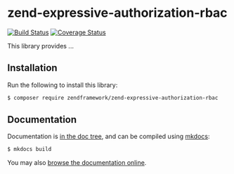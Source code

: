 # zend-expressive-authorization-rbac

[![Build Status](https://secure.travis-ci.org/zendframework/zend-expressive-authorization-rbac.svg?branch=master)](https://secure.travis-ci.org/zendframework/zend-expressive-authorization-rbac)
[![Coverage Status](https://coveralls.io/repos/github/zendframework/zend-expressive-authorization-rbac/badge.svg?branch=master)](https://coveralls.io/github/zendframework/zend-expressive-authorization-rbac?branch=master)

This library provides ... 

## Installation

Run the following to install this library:

```bash
$ composer require zendframework/zend-expressive-authorization-rbac
```

## Documentation

Documentation is [in the doc tree](docs/book/), and can be compiled using [mkdocs](http://www.mkdocs.org):

```bash
$ mkdocs build
```

You may also [browse the documentation online](https://docs.zendframework.com/zend-expressive-authorization-rbac/).
